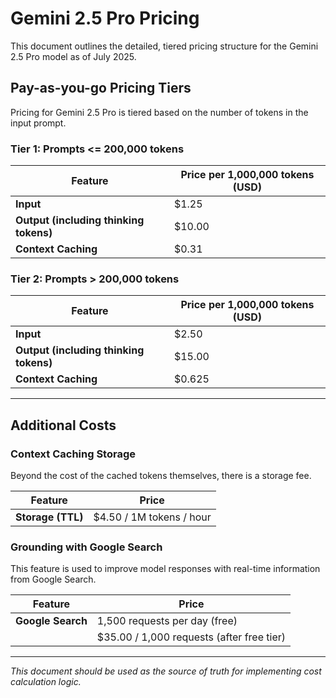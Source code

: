 # Gemini 2.5 Pro Pricing

This document outlines the detailed, tiered pricing structure for the Gemini 2.5 Pro model as of July 2025.

## Pay-as-you-go Pricing Tiers

Pricing for Gemini 2.5 Pro is tiered based on the number of tokens in the input prompt.

### Tier 1: Prompts <= 200,000 tokens

| Feature                                | Price per 1,000,000 tokens (USD) |
| -------------------------------------- | -------------------------------- |
| **Input**                              | $1.25                            |
| **Output (including thinking tokens)** | $10.00                           |
| **Context Caching**                    | $0.31                            |

### Tier 2: Prompts > 200,000 tokens

| Feature                                | Price per 1,000,000 tokens (USD) |
| -------------------------------------- | -------------------------------- |
| **Input**                              | $2.50                            |
| **Output (including thinking tokens)** | $15.00                           |
| **Context Caching**                    | $0.625                           |

---

## Additional Costs

### Context Caching Storage

Beyond the cost of the cached tokens themselves, there is a storage fee.

| Feature           | Price                    |
| ----------------- | ------------------------ |
| **Storage (TTL)** | $4.50 / 1M tokens / hour |

### Grounding with Google Search

This feature is used to improve model responses with real-time information from Google Search.

| Feature           | Price                                     |
| ----------------- | ----------------------------------------- |
| **Google Search** | 1,500 requests per day (free)             |
|                   | $35.00 / 1,000 requests (after free tier) |

---

_This document should be used as the source of truth for implementing cost calculation logic._
